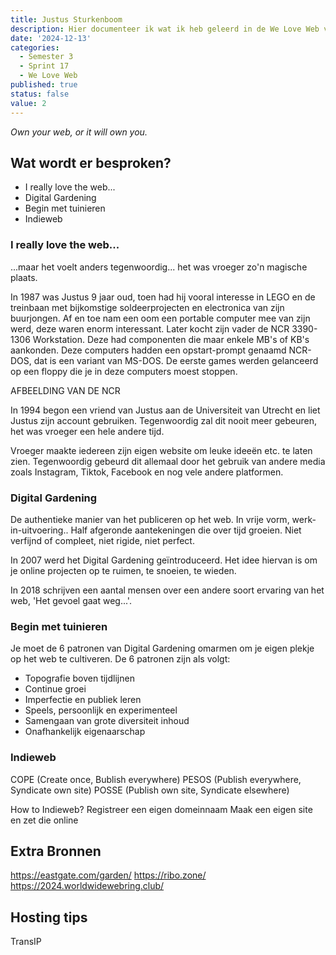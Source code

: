 ```yaml
---
title: Justus Sturkenboom
description: Hier documenteer ik wat ik heb geleerd in de We Love Web van Justus Sturkenboom.
date: '2024-12-13'
categories:
  - Semester 3
  - Sprint 17
  - We Love Web
published: true
status: false
value: 2
---
```


_Own your web, or it will own you._

## Wat wordt er besproken?
- I really love the web... <br>
- Digital Gardening <br>
- Begin met tuinieren <br>
- Indieweb

### I really love the web...
...maar het voelt anders tegenwoordig... het was vroeger zo'n magische plaats.

In 1987 was Justus 9 jaar oud, toen had hij vooral interesse in LEGO en de treinbaan met bijkomstige soldeerprojecten en electronica van zijn buurjongen. Af en toe nam een oom een portable computer mee van zijn werd, deze waren enorm interessant. Later kocht zijn vader de NCR 3390-1306 Workstation. Deze had componenten die maar enkele MB's of KB's aankonden. Deze computers hadden een opstart-prompt genaamd NCR-DOS, dat is een variant van MS-DOS. De eerste games werden gelanceerd op een floppy die je in deze computers moest stoppen. 

AFBEELDING VAN DE NCR

In 1994 begon een vriend van Justus aan de Universiteit van Utrecht en liet Justus zijn account gebruiken. Tegenwoordig zal dit nooit meer gebeuren, het was vroeger een hele andere tijd.

Vroeger maakte iedereen zijn eigen website om leuke ideeën etc. te laten zien. Tegenwoordig gebeurd dit allemaal door het gebruik van andere media zoals Instagram, Tiktok, Facebook en nog vele andere platformen.

### Digital Gardening
De authentieke manier van het publiceren op het web. In vrije vorm, werk-in-uitvoering.. Half afgeronde aantekeningen die over tijd groeien. Niet verfijnd of compleet, niet rigide, niet perfect. 

In 2007 werd het Digital Gardening geïntroduceerd. Het idee hiervan is om je online projecten op te ruimen, te snoeien, te wieden. 

In 2018 schrijven een aantal mensen over een andere soort ervaring van het web, 'Het gevoel gaat weg...'.

### Begin met tuinieren
Je moet de 6 patronen van Digital Gardening omarmen om je eigen plekje op het web te cultiveren.
De 6 patronen zijn als volgt:
- Topografie boven tijdlijnen
- Continue groei
- Imperfectie en publiek leren
- Speels, persoonlijk en experimenteel
- Samengaan van grote diversiteit inhoud
- Onafhankelijk eigenaarschap

### Indieweb

COPE (Create once, Bublish everywhere)
PESOS (Publish everywhere, Syndicate own site)
POSSE (Publish own site, Syndicate elsewhere)

How to Indieweb?
Registreer een eigen domeinnaam
Maak een eigen site en zet die online

## Extra Bronnen
https://eastgate.com/garden/
https://ribo.zone/
https://2024.worldwidewebring.club/

## Hosting tips
TransIP






